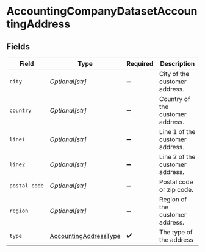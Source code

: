# AccountingCompanyDatasetAccountingAddress


## Fields

| Field                                                                 | Type                                                                  | Required                                                              | Description                                                           |
| --------------------------------------------------------------------- | --------------------------------------------------------------------- | --------------------------------------------------------------------- | --------------------------------------------------------------------- |
| `city`                                                                | *Optional[str]*                                                       | :heavy_minus_sign:                                                    | City of the customer address.                                         |
| `country`                                                             | *Optional[str]*                                                       | :heavy_minus_sign:                                                    | Country of the customer address.                                      |
| `line1`                                                               | *Optional[str]*                                                       | :heavy_minus_sign:                                                    | Line 1 of the customer address.                                       |
| `line2`                                                               | *Optional[str]*                                                       | :heavy_minus_sign:                                                    | Line 2 of the customer address.                                       |
| `postal_code`                                                         | *Optional[str]*                                                       | :heavy_minus_sign:                                                    | Postal code or zip code.                                              |
| `region`                                                              | *Optional[str]*                                                       | :heavy_minus_sign:                                                    | Region of the customer address.                                       |
| `type`                                                                | [AccountingAddressType](../../models/shared/accountingaddresstype.md) | :heavy_check_mark:                                                    | The type of the address                                               |